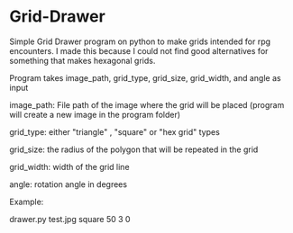 # Grid-Drawer
Simple Grid Drawer program on python to make grids intended for rpg encounters. I made this because I could not find good alternatives for something that makes hexagonal grids.

Program takes image_path, grid_type, grid_size, grid_width, and angle as input


image_path: File path of the image where the grid will be placed (program will create a new image in the program folder)

grid_type: either "triangle" , "square" or "hex grid" types

grid_size: the radius of the polygon that will be repeated in the grid

grid_width: width of the grid line

angle: rotation angle in degrees


Example:

drawer.py test.jpg square 50 3 0
